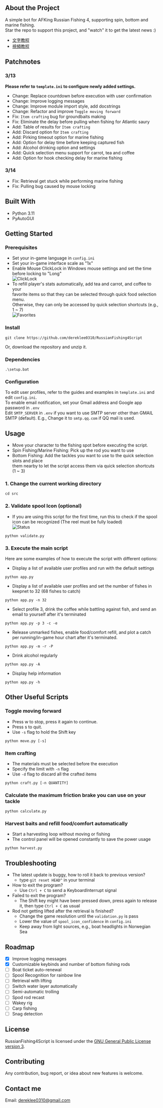 ## About the Project
A simple bot for AFKing Russian Fishing 4, supporting spin, bottom and marine fishing.  
Star the repo to support this project, and "watch" it to get the latest news :)
- [文字教程](中文版教程.md)
- [視頻教程](https://www.youtube.com/watch?v=znLBYoXHxkw)

## Patchnotes
### 3/13
**Please refer to `template.ini` to configure newly added settings.**
- Change: Replace countdown before execution with user confirmation
- Change: Improve logging messages
- Change: Improve module import style, add docstrings
- Change: Refactor and improve `Toggle moving forward`
- Fix: `Item crafting` bug for groundbaits making
- Fix: Eliminate the delay before pulling when fishing for Atlantic saury 
- Add: Table of results for `Item crafting`
- Add: Discard option for `Item crafting`
- Add: Pirking timeout option for marine fishing
- Add: Option for delay time before keeping captured fish
- Add: Alcohol drinking option and settings
- Add: Quick selection menu support for carrot, tea and coffee
- Add: Option for hook checking delay for marine fishing

### 3/14
- Fix: Retrieval get stuck while performing marine fishing
- Fix: Pulling bug caused by mouse locking

## Built With
- Python 3.11 
- PyAutoGUI

## Getting Started  
### Prerequisites
- Set your in-game language in `config.ini`
- Set your in-game interface scale as "1x"
- Enable Mouse ClickLock in Windows mouse settings and set the time before locking to "Long"  
![ClickLock](/static/readme/clicklock.png)
- To refill player's stats automatically, add tea and carrot, and coffee to your  
  favorite items so that they can be selected through quick food selection menu.  
  Otherwise, they can only be accessed by quick selection shortcuts (e.g., 1 ~ 7)  
![Favorites](/static/readme/favorites.png)

### Install
```
git clone https://github.com/dereklee0310/RussianFishing4Script
```
Or, download the repository and unzip it.

### Dependencies
```
.\setup.bat
```

### Configuration
To edit user profiles, refer to the guides and examples in `template.ini` and edit `config.ini`.  
To enable email notification, set your Gmail address and Google app password in `.env`  
Edit `SMTP_SERVER` in `.env` if you want to use SMTP server other than GMAIL SMTP (default).
E.g., Change it to `smtp.qq.com` if QQ mail is used.

## Usage
- Move your character to the fishing spot before executing the script.
- Spin Fishing/Marine Fishing: Pick up the rod you want to use
- Bottom Fishing: Add the tackles you want to use to the quick selection slots and place  
them nearby to let the script access them via quick selection shortcuts (1 ~ 3)

### 1. Change the current working directory
```
cd src
```

### 2. Validate spool Icon (optional)
- If you are using this script for the first time,
  run this to check if the spool icon can be recognized (The reel must be fully loaded)  
![Status](/static/readme/status.png)
```
python validate.py
```

### 3. Execute the main script
Here are some examples of how to execute the script with different options:
- Display a list of available user profiles and run with the default settings
```
python app.py
```
- Display a list of available user profiles and set the number of fishes in keepnet to 32 (68 fishes to catch)
```
python app.py -n 32
```
- Select profile 3, drink the coffee while battling against fish, and send an email to yourself after it's terminated
```
python app.py -p 3 -c -e
```
- Release unmarked fishes, enable food/comfort refill, and plot a catch per running/in-game hour chart after it's terminated.
```
python app.py -m -r -P
```
- Drink alcohol regularly
```
python app.py -A
```
- Display help information
```
python app.py -h
```
## Other Useful Scripts
### Toggle moving forward
- Press w to stop, press it again to continue.
- Press s to quit.
- Use `-s` flag to hold the Shift key
```
python move.py [-s]
```

### Item crafting
- The materials must be selected before the execution
- Specify the limit with `-n` flag
- Use `-d` flag to discard all the crafted items
```
python craft.py [-n QUANTITY]
```

### Calculate the maximum friction brake you can use on your tackle
```
python calculate.py
```

### Harvest baits and refill food/comfort automatically
- Start a harvesting loop without moving or fishing
- The control panel will be opened constantly to save the power usage 
```
python harvest.py
```

## Troubleshooting
- The latest update is buggy, how to roll it back to previous version?
  - type `git reset HEAD^` in your terminal
- How to exit the program?
  - Use `Ctrl + C` to send a KeyboardInterrupt signal
- Failed to exit the program?
  - The Shift key might have been pressed down, press again to release it, then type `Ctrl + C` as usual
- Rod not getting lifted after the retrieval is finished?
  - Change the game resolution until the `validation.py` is pass
  - Lower the value of `spool_icon_confidence` in `config.ini`
  - Keep away from light sources, e.g., boat headlights in Norwegian Sea

## Roadmap
- [x] Improve logging messages
- [x] Customizable keybinds and number of bottom fishing rods
- [ ] Boat ticket auto-renewal
- [ ] Spool Recognition for rainbow line
- [ ] Retrieval with lifting
- [ ] Switch water layer automatically
- [ ] Semi-automatic trolling
- [ ] Spod rod recast
- [ ] Wakey rig
- [ ] Carp fishing
- [ ] Snag detection

## License
RussianFishing4Script is licensed under the [GNU General Public License version 3](LICENSE).

## Contributing 
Any contribution, bug report, or idea about new features is welcome.

## Contact me
Email: dereklee0310@gmail.com 